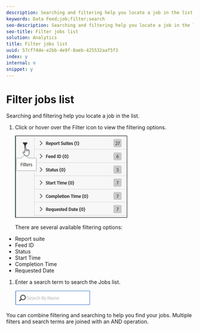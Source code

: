 ```yaml
---
description: Searching and filtering help you locate a job in the list.
keywords: Data Feed;job;filter;search
seo-description: Searching and filtering help you locate a job in the list.
seo-title: Filter jobs list
solution: Analytics
title: Filter jobs list
uuid: 57cf74de-e2bb-4e9f-8aeb-425532aaf5f3
index: y
internal: n
snippet: y
---
```


# Filter jobs list

Searching and filtering help you locate a job in the list.

1. Click or hover over the Filter icon to view the filtering options.

   ![](assets/jobs-filter.jpg)

   There are several available filtering options:

* Report suite 
* Feed ID 
* Status 
* Start Time 
* Completion Time 
* Requested Date

1. Enter a search term to search the Jobs list.

   ![](assets/search.jpg)

You can combine filtering and searching to help you find your jobs. Multiple filters and search terms are joined with an AND operation. 
